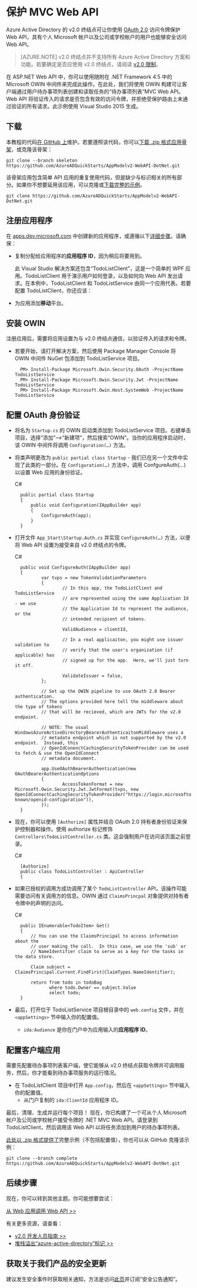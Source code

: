 <properties
    pageTitle="Azure AD v2.0 .NET Web API| Azure"
    description="如何构建一个可从个人 Microsoft 帐户及公司或学校帐户接受令牌的 .NET MVC Web API。"
    services="active-directory"
    documentationcenter=".net"
    author="dstrockis"
    manager="mbaldwin"
    editor="" />
<tags
    ms.assetid="e77bc4e0-d0c9-4075-a3f6-769e2c810206"
    ms.service="active-directory"
    ms.workload="identity"
    ms.tgt_pltfrm="na"
    ms.devlang="dotnet"
    ms.topic="article"
    ms.date="01/07/2017"
    wacn.date="02/13/2017"
    ms.author="dastrock" />  


# 保护 MVC Web API
Azure Active Directory 的 v2.0 终结点可让你使用 [OAuth 2.0](/documentation/articles/active-directory-v2-protocols/) 访问令牌保护 Web API，具有个人 Microsoft 帐户以及公司或学校帐户的用户也能够安全访问 Web API。

> [AZURE.NOTE]
	v2.0 终结点并不支持所有 Azure Active Directory 方案和功能。若要确定是否应使用 v2.0 终结点，请阅读 [v2.0 限制](/documentation/articles/active-directory-v2-limitations/)。

在 ASP.NET Web API 中，你可以使用随附在 .NET Framework 4.5 中的 Microsoft OWIN 中间件来完成此操作。在此处，我们将使用 OWIN 构建可让客户端通过用户待办事项列表创建和读取任务的“待办事项列表”MVC Web API。Web API 将验证传入的请求是否包含有效的访问令牌，并拒绝受保护路由上未通过验证的所有请求。此示例使用 Visual Studio 2015 生成。

## 下载
本教程的代码[在 GitHub 上](https://github.com/AzureADQuickStarts/AppModelv2-WebAPI-DotNet)维护。若要遵照该代码，你可以[下载 .zip 格式应用骨架](https://github.com/AzureADQuickStarts/AppModelv2-WebAPI-DotNet/archive/skeleton.zip)，或克隆该骨架：


	git clone --branch skeleton https://github.com/AzureADQuickStarts/AppModelv2-WebAPI-DotNet.git


该骨架应用包含简单 API 应用的重复使用代码，但是缺少与标识相关的所有部分。如果你不想要延用该应用，可以克隆或[下载完整的示例](https://github.com/AzureADQuickStarts/AppModelv2-WebAPI-DotNet/archive/skeleton.zip)。


	git clone https://github.com/AzureADQuickStarts/AppModelv2-WebAPI-DotNet.git


## 注册应用程序
在 [apps.dev.microsoft.com](https://apps.dev.microsoft.com/?referrer=/documentation/articles&deeplink=/appList) 中创建新的应用程序，或遵循以下[详细步骤](/documentation/articles/active-directory-v2-app-registration/)。请确保：

- 复制分配给应用程序的**应用程序 ID**，因为稍后将要用到。

	此 Visual Studio 解决方案还包含“TodoListClient”，这是一个简单的 WPF 应用。TodoListClient 用于演示用户如何登录，以及如何向 Web API 发出请求。在本例中，TodoListClient 和 TodoListService 由同一个应用代表。若要配置 TodoListClient，你还应该：

- 为应用添加**移动**平台。


## 安装 OWIN

注册应用后，需要将应用设置为与 v2.0 终结点通信，以验证传入的请求和令牌。

- 若要开始，请打开解决方案，然后使用 Package Manager Console 将 OWIN 中间件 NuGet 包添加到 TodoListService 项目。
	
		PM> Install-Package Microsoft.Owin.Security.OAuth -ProjectName TodoListService
		PM> Install-Package Microsoft.Owin.Security.Jwt -ProjectName TodoListService
		PM> Install-Package Microsoft.Owin.Host.SystemWeb -ProjectName TodoListService


## 配置 OAuth 身份验证

- 将名为 `Startup.cs` 的 OWIN 启动类添加到 TodoListService 项目。右键单击项目，选择“添加”-->“新建项”，然后搜索“OWIN”。当你的应用程序启动时，该 OWIN 中间件将调用 `Configuration(…)` 方法。
- 将类声明更改为 `public partial class Startup` - 我们已在另一个文件中实现了此类的一部分。在 `Configuration(…)` 方法中，调用 ConfgureAuth(...) 以设置 Web 应用的身份验证。

	C#
		
		public partial class Startup
		{
		    public void Configuration(IAppBuilder app)
		    {
		        ConfigureAuth(app);
		    }
		}


- 打开文件 `App_Start\Startup.Auth.cs` 并实现 `ConfigureAuth(…)` 方法，以便将 Web API 设置为接受来自 v2.0 终结点的令牌。

	C#
	
		public void ConfigureAuth(IAppBuilder app)
		{
				var tvps = new TokenValidationParameters
				{
						// In this app, the TodoListClient and TodoListService
						// are represented using the same Application Id - we use
						// the Application Id to represent the audience, or the
						// intended recipient of tokens.
		
						ValidAudience = clientId,
		
						// In a real applicaiton, you might use issuer validation to
						// verify that the user's organization (if applicable) has
						// signed up for the app.  Here, we'll just turn it off.
		
						ValidateIssuer = false,
				};
		
				// Set up the OWIN pipeline to use OAuth 2.0 Bearer authentication.
				// The options provided here tell the middleware about the type of tokens
				// that will be recieved, which are JWTs for the v2.0 endpoint.
		
				// NOTE: The usual WindowsAzureActiveDirectoryBearerAuthenticaitonMiddleware uses a
				// metadata endpoint which is not supported by the v2.0 endpoint.  Instead, this
				// OpenIdConenctCachingSecurityTokenProvider can be used to fetch & use the OpenIdConnect
				// metadata document.
		
				app.UseOAuthBearerAuthentication(new OAuthBearerAuthenticationOptions
				{
						AccessTokenFormat = new Microsoft.Owin.Security.Jwt.JwtFormat(tvps, new OpenIdConnectCachingSecurityTokenProvider("https://login.microsoftonline.com/common/v2.0/.well-known/openid-configuration")),
				});
		}


- 现在，你可以使用 `[Authorize]` 属性并结合 OAuth 2.0 持有者身份验证来保护控制器和操作。使用 authorize 标记修饰 `Controllers\TodoListController.cs` 类。这会强制用户在访问该页面之前登录。

	C#
	
		[Authorize]
		public class TodoListController : ApiController
		{


- 如果已授权的调用方成功调用了某个 `TodoListController` API，该操作可能需要访问有关调用方的信息。OWIN 通过 `ClaimsPrincpal` 对象提供对持有者令牌中的声明的访问。

	C#
		
		public IEnumerable<TodoItem> Get()
		{
		    // You can use the ClaimsPrincipal to access information about the
		    // user making the call.  In this case, we use the 'sub' or
		    // NameIdentifier claim to serve as a key for the tasks in the data store.
		
		    Claim subject = ClaimsPrincipal.Current.FindFirst(ClaimTypes.NameIdentifier);
		
		    return from todo in todoBag
		           where todo.Owner == subject.Value
		           select todo;
		}


- 最后，打开位于 TodoListService 项目根目录中的 `web.config` 文件，并在 `<appSettings>` 节中输入你的配置值。
  - `ida:Audience` 是你在门户中为应用输入的**应用程序 ID**。

## 配置客户端应用
需要先配置待办事项列表客户端，使它能够从 v2.0 终结点获取令牌并可调用服务，然后，你才能看到待办事项服务的运行情况。

- 在 TodoListClient 项目中打开 `App.config`，然后在 `<appSettings>` 节中输入你的配置值。
  - 从门户复制的 `ida:ClientId` 应用程序 ID。

最后，清理、生成并运行每个项目！ 现在，你已构建了一个可从个人 Microsoft 帐户及公司或学校帐户接受令牌的 .NET MVC Web API。请登录到 TodoListClient，然后调用该 Web API 以将任务添加到用户的待办事项列表。

[此处以 .zip 格式提供了](https://github.com/AzureADQuickStarts/AppModelv2-WebAPI-DotNet/archive/complete.zip)完整示例（不包括配置值），你也可以从 GitHub 克隆该示例：

	git clone --branch complete https://github.com/AzureADQuickStarts/AppModelv2-WebAPI-DotNet.git

## 后续步骤
现在，你可以转到其他主题。你可能想要尝试：

[从 Web 应用调用 Web API >>](/documentation/articles/active-directory-v2-devquickstarts-webapp-webapi-dotnet/)

有关更多资源，请查看：
- [v2.0 开发人员指南 >>](/documentation/articles/active-directory-appmodel-v2-overview/)
- [堆栈溢出“azure-active-directory”标记 >>](http://stackoverflow.com/questions/tagged/azure-active-directory)

## 获取关于我们产品的安全更新

建议发生安全事件时获取相关通知，方法是访问[此页](https://technet.microsoft.com/security/dd252948)并订阅“安全公告通知”。

<!---HONumber=Mooncake_0206_2017-->
<!--Update_Description: wording update-->